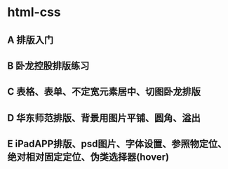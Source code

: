 # html-css
## A 排版入门
## B 卧龙控股排版练习
## C 表格、表单、不定宽元素居中、切图卧龙排版
## D 华东师范排版、背景用图片平铺、圆角、溢出
## E iPadAPP排版、psd图片、字体设置、参照物定位、绝对相对固定定位、伪类选择器(hover)